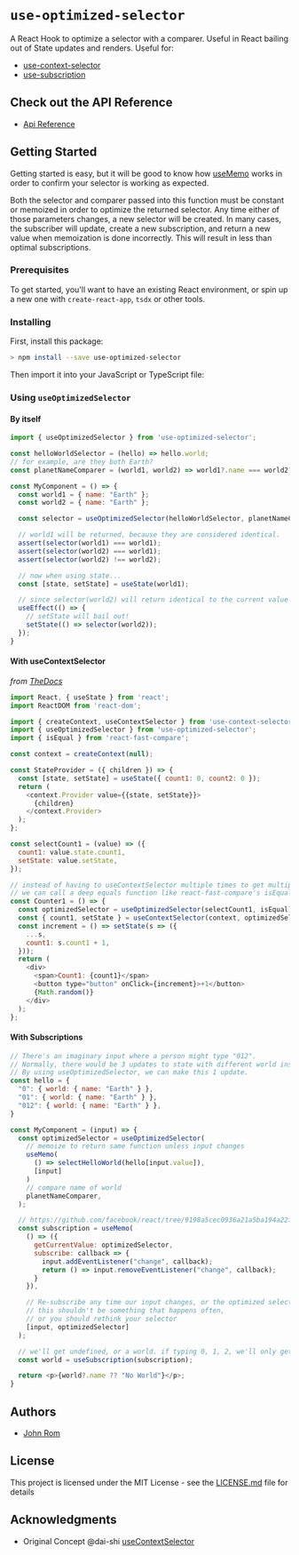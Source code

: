 # `use-optimized-selector`

A React Hook to optimize a selector with a comparer. Useful in React bailing out of State updates and renders. Useful for:

- [use-context-selector](https://www.npmjs.com/package/use-context-selector)
- [use-subscription](https://www.npmjs.com/package/use-subscription)

## Check out the API Reference

- [Api Reference](./docs/API.md)

## Getting Started

Getting started is easy, but it will be good to know how [useMemo](https://reactjs.org/docs/hooks-reference.html#usememo) works in order to confirm your selector is working as expected.

Both the selector and comparer passed into this function must be constant or memoized in order to optimize the returned selector. Any time either of those parameters changes, a new selector will be created. In many cases, the subscriber will update, create a new subscription, and return a new value when memoization is done incorrectly. This will result in less than optimal subscriptions.

### Prerequisites

To get started, you'll want to have an existing React environment, or spin up a new one with `create-react-app`, `tsdx` or other tools.

### Installing

First, install this package:

```bash
> npm install --save use-optimized-selector
```

Then import it into your JavaScript or TypeScript file:

### Using `useOptimizedSelector`

#### By itself

```js
import { useOptimizedSelector } from 'use-optimized-selector';

const helloWorldSelector = (hello) => hello.world;
// for example, are they both Earth?
const planetNameComparer = (world1, world2) => world1?.name === world2?.name;

const MyComponent = () => {
  const world1 = { name: "Earth" };
  const world2 = { name: "Earth" };

  const selector = useOptimizedSelector(helloWorldSelector, planetNameComparer);

  // world1 will be returned, because they are considered identical.
  assert(selector(world1) === world1);
  assert(selector(world2) === world1);
  assert(selector(world2) !== world2);

  // now when using state...
  const [state, setState] = useState(world1);

  // since selector(world2) will return identical to the current value of useState...
  useEffect(() => {
    // setState will bail out!
    setState(() => selector(world2));
  });
}
```

#### With useContextSelector

_from [TheDocs](https://github.com/dai-shi/use-context-selector)_

```js
import React, { useState } from 'react';
import ReactDOM from 'react-dom';

import { createContext, useContextSelector } from 'use-context-selector';
import { useOptimizedSelector } from 'use-optimized-selector';
import { isEqual } from 'react-fast-compare';

const context = createContext(null);

const StateProvider = ({ children }) => {
  const [state, setState] = useState({ count1: 0, count2: 0 });
  return (
    <context.Provider value={{state, setState}}>
      {children}
    </context.Provider>
  );
};

const selectCount1 = (value) => ({
  count1: value.state.count1,
  setState: value.setState,
});

// instead of having to useContextSelector multiple times to get multiple bits,
// we can call a deep equals function like react-fast-compare's isEqual.
const Counter1 = () => {
  const optimizedSelector = useOptimizedSelector(selectCount1, isEqual);
  const { count1, setState } = useContextSelector(context, optimizedSelector);
  const increment = () => setState(s => ({
    ...s,
    count1: s.count1 + 1,
  }));
  return (
    <div>
      <span>Count1: {count1}</span>
      <button type="button" onClick={increment}>+1</button>
      {Math.random()}
    </div>
  );
};
```

#### With Subscriptions

```js
// There's an imaginary input where a person might type "012".
// Normally, there would be 3 updates to state with different world instances in that time.
// By using useOptimizedSelector, we can make this 1 update.
const hello = {
  "0": { world: { name: "Earth" } },
  "01": { world: { name: "Earth" } },
  "012": { world: { name: "Earth" } },
}

const MyComponent = (input) => {
  const optimizedSelector = useOptimizedSelector(
    // memoize to return same function unless input changes
    useMemo(
      () => selectHelloWorld(hello[input.value]),
      [input]
    )
    // compare name of world
    planetNameComparer,
  );

  // https://github.com/facebook/react/tree/9198a5cec0936a21a5ba194a22fcbac03eba5d1d/packages/use-subscription
  const subscription = useMemo(
    () => ({
      getCurrentValue: optimizedSelector,
      subscribe: callback => {
        input.addEventListener("change", callback);
        return () => input.removeEventListener("change", callback);
      }
    }),

    // Re-subscribe any time our input changes, or the optimized selector changes
    // this shouldn't be something that happens often,
    // or you should rethink your selector
    [input, optimizedSelector]
  );

  // we'll get undefined, or a world. if typing 0, 1, 2, we'll only get one update.
  const world = useSubscription(subscription);

  return <p>{world?.name ?? "No World"}</p>;
}
```

## Authors

* [John Rom](https://johnrom.com)

## License

This project is licensed under the MIT License - see the [LICENSE.md](LICENSE.md) file for details

## Acknowledgments

* Original Concept @dai-shi [useContextSelector](https://github.com/dai-shi/use-context-selector/issues/19#issuecomment-767198162)
